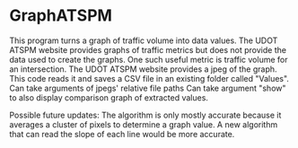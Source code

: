 # GraphATSPM

This program turns a graph of traffic volume into data values. The UDOT ATSPM website provides graphs of traffic metrics but does not provide the data used to create the graphs. One such useful metric is traffic volume for an intersection. The UDOT ATSPM website provides a jpeg of the graph. This code reads it and saves a CSV file in an existing folder called "Values\".
Can take arguments of jpegs' relative file paths
Can take argument "show" to also display comparison graph of extracted values.

Possible future updates:
The algorithm is only mostly accurate because it averages a cluster of pixels to determine a graph value. A new algorithm that can read the slope of each line would be more accurate.